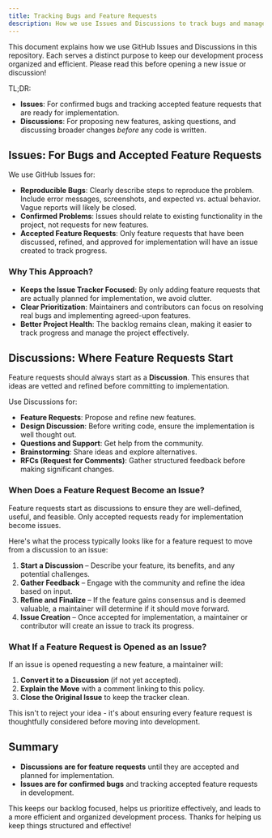 ```yaml
---
title: Tracking Bugs and Feature Requests
description: How we use Issues and Discussions to track bugs and manage feature requests efficiently.
---
```


This document explains how we use GitHub Issues and Discussions in this repository. Each serves a distinct purpose to keep our development process organized and efficient. Please read this before opening a new issue or discussion!

TL;DR:

- **Issues**: For confirmed bugs and tracking accepted feature requests that are ready for implementation.
- **Discussions**: For proposing new features, asking questions, and discussing broader changes _before_ any code is written.

## Issues: For Bugs and Accepted Feature Requests

We use GitHub Issues for:

- **Reproducible Bugs**: Clearly describe steps to reproduce the problem. Include error messages, screenshots, and expected vs. actual behavior. Vague reports will likely be closed.
- **Confirmed Problems**: Issues should relate to existing functionality in the project, not requests for new features.
- **Accepted Feature Requests**: Only feature requests that have been discussed, refined, and approved for implementation will have an issue created to track progress.

### Why This Approach?

- **Keeps the Issue Tracker Focused**: By only adding feature requests that are actually planned for implementation, we avoid clutter.
- **Clear Prioritization**: Maintainers and contributors can focus on resolving real bugs and implementing agreed-upon features.
- **Better Project Health**: The backlog remains clean, making it easier to track progress and manage the project effectively.

## Discussions: Where Feature Requests Start

Feature requests should always start as a **Discussion**. This ensures that ideas are vetted and refined before committing to implementation.

Use Discussions for:

- **Feature Requests**: Propose and refine new features.
- **Design Discussion**: Before writing code, ensure the implementation is well thought out.
- **Questions and Support**: Get help from the community.
- **Brainstorming**: Share ideas and explore alternatives.
- **RFCs (Request for Comments)**: Gather structured feedback before making significant changes.

### When Does a Feature Request Become an Issue?

Feature requests start as discussions to ensure they are well-defined, useful, and feasible. Only accepted requests ready for implementation become issues.

Here's what the process typically looks like for a feature request to move from a discussion to an issue:

1. **Start a Discussion** – Describe your feature, its benefits, and any potential challenges.
2. **Gather Feedback** – Engage with the community and refine the idea based on input.
3. **Refine and Finalize** – If the feature gains consensus and is deemed valuable, a maintainer will determine if it should move forward.
4. **Issue Creation** – Once accepted for implementation, a maintainer or contributor will create an issue to track its progress.

### What If a Feature Request is Opened as an Issue?

If an issue is opened requesting a new feature, a maintainer will:

1. **Convert it to a Discussion** (if not yet accepted).
2. **Explain the Move** with a comment linking to this policy.
3. **Close the Original Issue** to keep the tracker clean.

This isn't to reject your idea - it's about ensuring every feature request is thoughtfully considered before moving into development.

## Summary

- **Discussions are for feature requests** until they are accepted and planned for implementation.
- **Issues are for confirmed bugs** and tracking accepted feature requests in development.

This keeps our backlog focused, helps us prioritize effectively, and leads to a more efficient and organized development process. Thanks for helping us keep things structured and effective!
